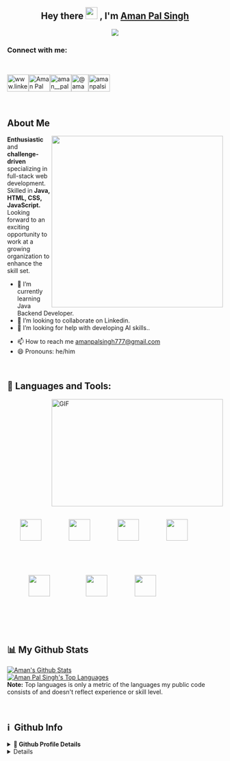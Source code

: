 
<!--
**Aman-PalSingh/Aman-PalSingh** is a ✨ _special_ ✨ repository because its `README.md` (this file) appears on your GitHub profile.

Here are some ideas to get you started:

- 🔭 I’m currently working on ...
- 🌱 I’m currently learning ...
- 👯 I’m looking to collaborate on ...
- 🤔 I’m looking for help with ...
- 💬 Ask me about ...
- 📫 How to reach me: ...
- 😄 Pronouns: ...
- ⚡ Fun fact: ...
-->
<h2 align="center">
    Hey there <img src="https://media.giphy.com/media/hvRJCLFzcasrR4ia7z/giphy.gif" width="28"> , I'm <a href="">Aman
        Pal Singh</a>

</h2>

<p align="center">
    <img
        src="https://readme-typing-svg.herokuapp.com/?lines=Passionate%20Developer;Curious%20Problem%20Solver&center=true&width=500&height=50">
</p>


<h3 align="left" >Connect with me:</h3>
<br/>
<p align="left"; style="display: flex;justify-content: space-evenly;width: 40%;">
<a href="https://www.linkedin.com/in/amanpal-singh/" target="blank"><img align="center" src="https://raw.githubusercontent.com/rahuldkjain/github-profile-readme-generator/master/src/images/icons/Social/linked-in-alt.svg" alt="www.linkedin.com/in/" height="40" width="50" /></a>
<a href="https://www.facebook.com/profile.php?id=100002547409428" target="blank"><img align="center" src="https://raw.githubusercontent.com/rahuldkjain/github-profile-readme-generator/master/src/images/icons/Social/facebook.svg" alt="Aman Pal Singh" height="40" width="50" /></a>
<a href="https://www.instagram.com/aman__pal__singh/" target="blank"><img align="center" src="https://raw.githubusercontent.com/rahuldkjain/github-profile-readme-generator/master/src/images/icons/Social/instagram.svg" alt="aman__pal__singh" height="40" width="50" /></a>
<a href="https://medium.com/@amanpalsingh777" target="blank"><img align="center" src="https://www.apemockups.com/wp-content/uploads/edd/2017/09/medium-logo-on-dark-blue.png" alt="@amanpalsingh777" height="40" width="40" /></a>
<a href="https://leetcode.com/amanpalsingh/" target="blank"><img align="center" src="https://raw.githubusercontent.com/rahuldkjain/github-profile-readme-generator/master/src/images/icons/Social/leet-code.svg" alt="amanpalsingh" height="40" width="50" /></a>
</p>
<br/>


## About Me
<img align='right' src="https://media.giphy.com/media/RbDKaczqWovIugyJmW/giphy.gif" width="400">
<b style="font-weight:bold">Enthusiastic </b> and <b style="font-weight:bold">challenge-driven</b> specializing in full-stack web development. Skilled in <b style="font-weight:bold">Java, HTML, CSS,
    JavaScript.</b> Looking forward to an exciting opportunity to work at a growing organization to enhance the skill
set.


<!-- - 🔭 I’m currently working on FrontEnd Development -->
- 🌱 I’m currently learning Java Backend Developer.
- 👯 I’m looking to collaborate on Linkedin.
- 🤔 I’m looking for help with developing AI skills..
<!-- - 💬 Ask me about any MERN related stuff. -->
- 📫 How to reach me amanpalsingh777@gmail.com
- 😄 Pronouns: he/him
<!-- - ⚡ Fun fact: Hot water will turn into ice faster than cold water. -->
<br>

## 🚀 Languages and Tools:
<img align="right" alt="GIF" clear="both"
    src="https://media.giphy.com/media/f3iwJFOVOwuy7K6FFw/giphy.gif" width="400" height="250" />
<p align="left">
    <img src="https://cdn.jsdelivr.net/gh/devicons/devicon/icons/html5/html5-original.svg" height="50 px" style="padding:30px" />
    <img src="https://cdn.jsdelivr.net/gh/devicons/devicon/icons/css3/css3-original.svg" height="50 px" style="padding:30px" />
    <img src="https://cdn.jsdelivr.net/gh/devicons/devicon/icons/javascript/javascript-plain.svg" height="50 px" style="padding:30px" />
    <img src="https://cdn.jsdelivr.net/gh/devicons/devicon/icons/java/java-original.svg" height="50 px" style="padding:30px" />
    <img src="https://cdn.jsdelivr.net/gh/devicons/devicon/icons/mysql/mysql-original-wordmark.svg" height="50 px" style="padding:50px"/>
    <img src="https://cdn.jsdelivr.net/gh/devicons/devicon/icons/spring/spring-original.svg" height="50 px" style="padding:30px" />
    <img src="https://www.vectorlogo.zone/logos/hibernate/hibernate-icon.svg" height="50 px" style="padding:30px"/>
    <!--     <img src="https://img.icons8.com/officel/80/000000/react.png" alt="reactjs"  width="48" height="48"/> -->
    <!--     <img src="https://img.icons8.com/color/48/000000/npm.png"  alt="npm"/>    -->
    <!--     <img src="https://www.vectorlogo.zone/logos/getpostman/getpostman-icon.svg" alt="postman" width="45" height="45" alt="postman"/> -->
    <!-- <img src="https://img.icons8.com/color/48/000000/git.png" alt="git"/> -->

</p>

<br />

## 📊 My Github Stats
<a href="https://github.com/Aman-PalSingh/github-readme-stats"><img alt="Aman's Github Stats"
        src="https://github-readme-stats.vercel.app/api?username=Aman-PalSingh&show_icons=true&count_private=true&theme=chartreuse-dark&hide_border=true&bg_color=0D1117" /></a>
</br>
<a href="https://github.com/Aman-PalSingh/github-readme-stats"><img alt="Aman Pal Singh's Top Languages"
        src="https://github-readme-stats.vercel.app/api/top-langs/?username=Aman-PalSingh&langs_count=8&count_private=true&layout=compact&theme=react&hide_border=true&bg_color=0D1117" /></a>
<br />
<b>Note:</b> Top languages is only a metric of the languages my public code consists of and doesn't reflect experience
or skill level.

<br />

<h2>ℹ️ &nbsp;Github Info</h2>
<details>
    <summary><b>🔎 Github Profile Details</b></summary>
    <p align="center"><img height="180em"
            src="https://github-profile-summary-cards.vercel.app/api/cards/profile-details?username=Aman-PalSingh&theme=github_dark"
            alt="Aman Pal Singh" align="center" /></p>
</details>
<details>
    <!--  <summary><b>🔥 Github Streaks</b></summary>
<p align="center"><img src="https://github-readme-streak-statskbiswal01s.herokuapp.com/?user=iamphenomenal2822&theme=black-ice&hide_border=true&stroke=0000&background=0D1117&ring=e05397&fire=e05397&currStreakLabel=e05397" alt="iamphenomenal2822" /></p>
</details> -->
    <details>
        <summary><b>📊 Github Contribution Graph</b></summary>
        <p align="center" <a href="#"><img alt="Aman Pal Singh's Activity Graph"
                src="https://activity-graph.herokuapp.com/graph?username=Aman-PalSingh&bg_color=fff0d9&color=000000&line=000000&point=800000&hide_border=true&" /></a>
        </p>
    </details>
    <details>
        <summary><b>🏆 Github Achievements</b></summary>
        <p align="center"> <a href="https://github.com/Aman-PalSingh"><img
                    src="https://github-profile-trophy.vercel.app/?username=Aman-PalSingh&margin-w=5&theme=Tactile"
                    alt="Aman Pal Singh" /></a></p>
    </details>
    <hr>
